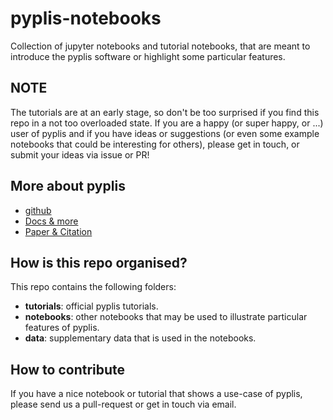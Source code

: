 # pyplis-notebooks

Collection of jupyter notebooks and tutorial notebooks, that are meant to introduce the pyplis software or highlight some particular features.

## NOTE

The tutorials are at an early stage, so don't be too surprised if you find this repo in a not too overloaded state. If you are a happy (or super happy, or ...) user of pyplis and if you have ideas or suggestions (or even some example notebooks that could be interesting for others), please get in touch, or submit your ideas via issue or PR!

## More about pyplis

- [github](https://github.com/jgliss/pyplis)
- [Docs & more](https://pyplis.readthedocs.io/en/latest/)
- [Paper & Citation](https://www.mdpi.com/2076-3263/7/4/134)

## How is this repo organised?

This repo contains the following folders:

- **tutorials**: official pyplis tutorials.
- **notebooks**: other notebooks that may be used to illustrate particular features of pyplis.
- **data**: supplementary data that is used in the notebooks.

## How to contribute

If you have a nice notebook or tutorial that shows a use-case of pyplis, please send us a pull-request or get in touch via email.
